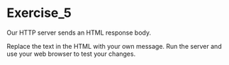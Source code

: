 # Exercise_5

Our HTTP server sends an HTML response body.

Replace the text in the HTML with your own message. Run the server and use your web browser to test your changes.

